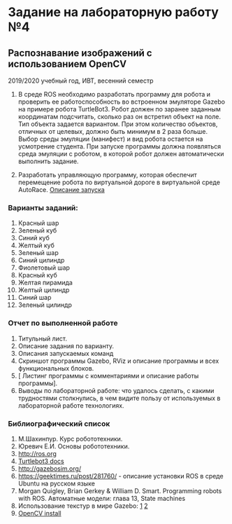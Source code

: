 # Задание на лабораторную работу №4
## Распознавание изображений с использованием OpenCV
2019/2020 учебный год, ИВТ, весенний семестр

1. В среде ROS необходимо разработать программу для робота и проверить ее работоспособность во встроенном эмуляторе Gazebo на примере робота TurtleBot3.
Робот должен по заранее заданным координатам подсчитать, сколько раз он встретил объект на поле. Тип объекта задается вариантом. При этом количество объектов, отличных от целевых, должно быть минимум в 2 раза больше.
Выбор среды эмуляции (манифест) и вид робота остается на усмотрение студента.
При запуске программы должна появляться среда эмуляции с роботом, в которой робот должен автоматически выполнить задание. 

2. Разработать управляющую программу, которая обеспечит перемещение робота по виртуальной дороге в виртуальной среде AutoRace. [Описание запуска](http://emanual.robotis.com/docs/en/platform/turtlebot3/autonomous_driving/autorace_gazebo)

### Варианты заданий:
1.	Красный шар
2.	Зеленый куб
3.	Синий куб
4.	Желтый куб
5.	Зеленый шар
6.	Синий цилиндр
7.	Фиолетовый шар
8.	Красный куб
9.	Желтая пирамида
10.	Желтый цилиндр
11.	Синий шар
12.	Зеленый цилиндр


### Отчет по выполненной работе
1.	Титульный лист.
2.	Описание задания по варианту.
3.	Описания запускаемых команд
4.	Скриншот программы Gazebo, RViz и описание программы и всех функциональных блоков.
5.	[ Листинг программы с комментариями и описание работы программы].
6.	Выводы по лабораторной работе: что удалось сделать, с какими трудностями столкнулись, в чем видите пользу от используемых в лабораторной работе технологиях.

### Библиографический список
1.	М.Шахинпур. Курс робототехники.
2.	Юревич Е.И. Основы робототехники.
3.	http://ros.org
4.  [Turtlebot3 docs](http://emanual.robotis.com/docs/en/platform/turtlebot3/autonomous_driving/autorace_gazebo)
5.	http://gazebosim.org/
6.	https://geektimes.ru/post/281760/ - описание установки ROS в среде Ubuntu на русском языке
7. Morgan Quigley, Brian Gerkey & William D. Smart. Programming robots with ROS. Автоматные модели: глава 13, State machines
8. Использование текстур в мире Gazebo: [1](http://answers.gazebosim.org/question/4761/how-to-build-a-world-with-real-image-as-ground-plane/) [2](http://answers.gazebosim.org/question/7922/ground-plane-texture-image/)
9. [OpenCV install](https://docs.microsoft.com/en-us/cognitive-toolkit/setup-opencv-on-linux) 